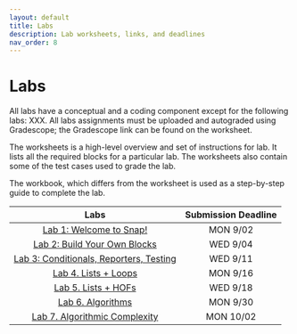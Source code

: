 ```yaml
---
layout: default
title: Labs
description: Lab worksheets, links, and deadlines
nav_order: 8
---
```

# Labs

All labs have a conceptual and a coding component except for the following labs: XXX. All labs assignments must be uploaded and autograded using Gradescope; the Gradescope link can be found on the worksheet. 

The worksheets is a high-level overview and set of instructions for lab. It lists all the required blocks for a particular lab. The worksheets also contain some of the test cases used to grade the lab.

The workbook, which differs from the worksheet is used as a step-by-step guide to complete the lab.

| Labs                                          |  Submission Deadline  |
| :----:                                        |  :----:               |
| [Lab 1: Welcome to Snap!]()                   | MON 9/02              |
| [Lab 2: Build Your Own Blocks]()              | WED 9/04              |
| [Lab 3: Conditionals, Reporters, Testing]()   | WED 9/11              |
| [Lab 4. Lists + Loops]()                      | MON 9/16              |
| [Lab 5. Lists + HOFs]()                       | WED 9/18              |
| [Lab 6. Algorithms]()                         | MON 9/30              |
| [Lab 7. Algorithmic Complexity]()             | MON 10/02             |
